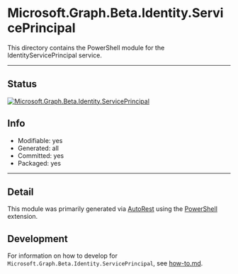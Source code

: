 <!-- region Generated -->
# Microsoft.Graph.Beta.Identity.ServicePrincipal
This directory contains the PowerShell module for the IdentityServicePrincipal service.

---
## Status
[![Microsoft.Graph.Beta.Identity.ServicePrincipal](https://img.shields.io/powershellgallery/v/Microsoft.Graph.Beta.Identity.ServicePrincipal.svg?style=flat-square&label=Microsoft.Graph.Beta.Identity.ServicePrincipal "Microsoft.Graph.Beta.Identity.ServicePrincipal")](https://www.powershellgallery.com/packages/Microsoft.Graph.Beta.Identity.ServicePrincipal/)

## Info
- Modifiable: yes
- Generated: all
- Committed: yes
- Packaged: yes

---
## Detail
This module was primarily generated via [AutoRest](https://github.com/Azure/autorest) using the [PowerShell](https://github.com/Azure/autorest.powershell) extension.

## Development
For information on how to develop for `Microsoft.Graph.Beta.Identity.ServicePrincipal`, see [how-to.md](how-to.md).
<!-- endregion -->
